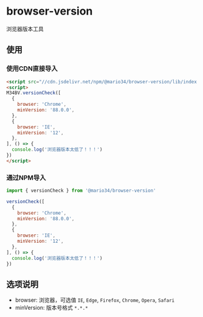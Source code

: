 # browser-version

浏览器版本工具

## 使用

### 使用CDN直接导入

```html
<script src="//cdn.jsdelivr.net/npm/@mario34/browser-version/lib/index.iife.js"></script>
<script>
M34BV.versionCheck([
  {
    browser: 'Chrome',
    minVersion: '88.0.0',
  },
  {
    browser: 'IE',
    minVersion: '12',
  },
], () => {
  console.log('浏览器版本太低了！！！')
})
</script>
```

### 通过NPM导入

```js
import { versionCheck } from '@mario34/browser-version'

versionCheck([
  {
    browser: 'Chrome',
    minVersion: '88.0.0',
  },
  {
    browser: 'IE',
    minVersion: '12',
  },
], () => {
  console.log('浏览器版本太低了！！！')
})
```

## 选项说明

- browser: 浏览器，可选值 `IE`, `Edge`, `Firefox`, `Chrome`, `Opera`, `Safari`
- minVersion: 版本号格式 `*.*.*`
